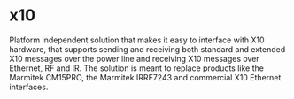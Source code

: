 # x10
Platform independent solution that makes it easy to interface with X10 hardware, that supports sending and receiving both standard and extended X10 messages over the power line and receiving X10 messages over Ethernet, RF and IR. The solution is meant to replace products like the Marmitek CM15PRO, the Marmitek IRRF7243 and commercial X10 Ethernet interfaces.
